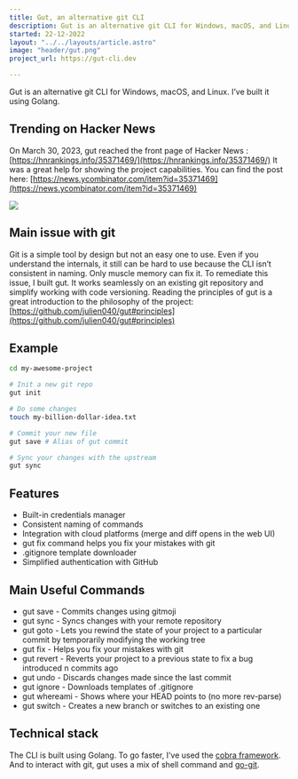 ```yaml
---
title: Gut, an alternative git CLI
description: Gut is an alternative git CLI for Windows, macOS, and Linux. I’ve built it using Golang.
started: 22-12-2022
layout: "../../layouts/article.astro"
image: "header/gut.png"
project_url: https://gut-cli.dev

---
```


Gut is an alternative git CLI for Windows, macOS, and Linux. I’ve built it using Golang.
## Trending on Hacker News
On March 30, 2023, gut reached the front page of Hacker News : [https://hnrankings.info/35371469/](https://hnrankings.info/35371469/)
It was a great help for showing the project capabilities. You can find the post here: [https://news.ycombinator.com/item?id=35371469](https://news.ycombinator.com/item?id=35371469)

![](/images/articles/gut/hn.png)

## Main issue with git
Git is a simple tool by design but not an easy one to use. Even if you understand the internals, it still can be hard to use because the CLI isn’t consistent in naming. Only muscle memory can fix it.
To remediate this issue, I built gut. It works seamlessly on an existing git repository and simplify working with code versioning.
Reading the principles of gut is a great introduction to the philosophy of the project:
[https://github.com/julien040/gut#principles](https://github.com/julien040/gut#principles)
## Example
```bash
cd my-awesome-project

# Init a new git repo
gut init

# Do some changes
touch my-billion-dollar-idea.txt

# Commit your new file
gut save # Alias of gut commit

# Sync your changes with the upstream
gut sync

```
## Features
- Built-in credentials manager
- Consistent naming of commands
- Integration with cloud platforms (merge and diff opens in the web UI)
- gut fix command helps you fix your mistakes with git
- .gitignore template downloader
- Simplified authentication with GitHub
## Main Useful Commands
- gut save - Commits changes using gitmoji
- gut sync - Syncs changes with your remote repository
- gut goto - Lets you rewind the state of your project to a particular commit by temporarily modifying the working tree
- gut fix - Helps you fix your mistakes with git
- gut revert - Reverts your project to a previous state to fix a bug introduced n commits ago
- gut undo - Discards changes made since the last commit
- gut ignore - Downloads templates of .gitignore
- gut whereami - Shows where your HEAD points to (no more rev-parse)
- gut switch - Creates a new branch or switches to an existing one
## Technical stack
The CLI is built using Golang. To go faster, I’ve used the [cobra framework](https://cobra.dev/). And to interact with git, gut uses a mix of shell command and [go-git](https://github.com/go-git/go-git).